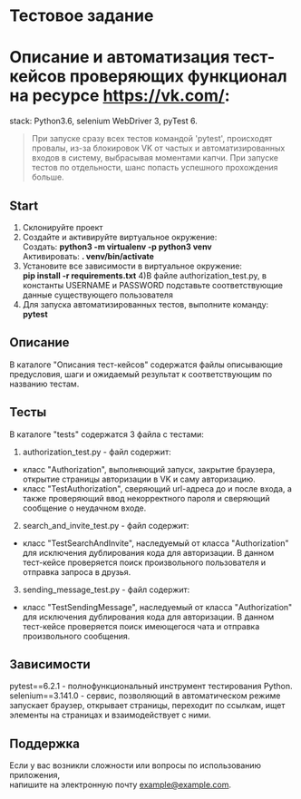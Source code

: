 # Тестовое задание
# Описание и автоматизация тест-кейсов проверяющих функционал на ресурсе https://vk.com/:
stack: Python3.6, selenium WebDriver 3, pyTest 6.

>При запуске сразу всех тестов командой 'pytest', происходят провалы, из-за блокировок VK от частых и автоматизированных входов в систему, выбрасывая моментами капчи.
>При запуске тестов по отдельности, шанс попасть успешного прохождения больше. 


## Start
1) Склонируйте проект
2) Создайте и активируйте виртуальное окружение:   
Создать: **python3 -m virtualenv -p python3 venv**  
Активировать: **. venv/bin/activate**
3) Установите все зависимости в виртуальное окружение:   
**pip install -r requirements.txt**
4)В файле authorization_test.py, в константы USERNAME и PASSWORD подставьте соответствующие данные существующего пользователя
5) Для запуска автоматизированных тестов, выполните команду:    
**pytest**


## Описание
В каталоге "Описания тест-кейсов" содержатся файлы описывающие предусловия, шаги и ожидаемый результат к соответствующим по названию тестам.


## Тесты
В каталоге "tests" содержатся 3 файла с тестами:
1) authorization_test.py - файл содержит:
- класс "Authorization", выполняющий запуск, закрытие браузера, открытие страницы авторизации в VK и саму авторизацию.
- класс "TestAuthorization", сверяющий url-адреса до и после входа, а также проверяющий ввод некорректного пароля и сверяющий сообщение о неудачном входе.
2) search_and_invite_test.py - файл содержит:
- класс "TestSearchAndInvite", наследуемый от класса "Authorization" для исключения дублирования кода для авторизации. В данном тест-кейсе проверяется поиск произвольного пользователя и отправка запроса в друзья.
3) sending_message_test.py - файл содержит:
- класс "TestSendingMessage", наследуемый от класса "Authorization" для исключения дублирования кода для авторизации. В данном тест-кейсе проверяется поиск имеющегося чата и отправка произвольного сообщения.

## Зависимости
pytest==6.2.1 - полнофункциональный инструмент тестирования Python.
selenium==3.141.0 - сервис, позволяющий в автоматическом режиме запускает браузер, открывает страницы, переходит по ссылкам, ищет элементы на страницах и взаимодействует с ними.


## Поддержка

Если у вас возникли сложности или вопросы по использованию приложения,  
 напишите на электронную почту <example@example.com>.
 
